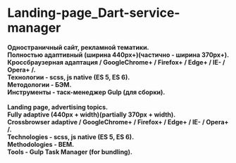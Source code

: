 # Landing-page_Dart-service-manager
<strong>
Одностраничный сайт, рекламной тематики. <br/>
Полностью адаптивный (ширина 440px+)(частично - ширина 370px+). <br/>
Кроссбраузерная адаптация / GoogleChrome+ / Firefox+ / Edge+ / IE- / Opera+ /. <br/>
Технологии - scss, js native (ES 5, ES 6).<br/>
Методологии - БЭМ. <br/>
Инструменты - таск-менеджер Gulp (для сборки). <br/>
<br/>
Landing page, advertising topics. <br/>
Fully adaptive (440px + width)(partially 370px + width). <br/>
Crossbrowser adaptive / GoogleChrome+ / Firefox+ / Edge+ / IE- / Opera+ /. <br/>
Technologies - scss, js native (ES 5, ES 6). <br/> 
Methodologies - BEM. <br/>
Tools - Gulp Task Manager (for bundling). <br/>
</strong>
